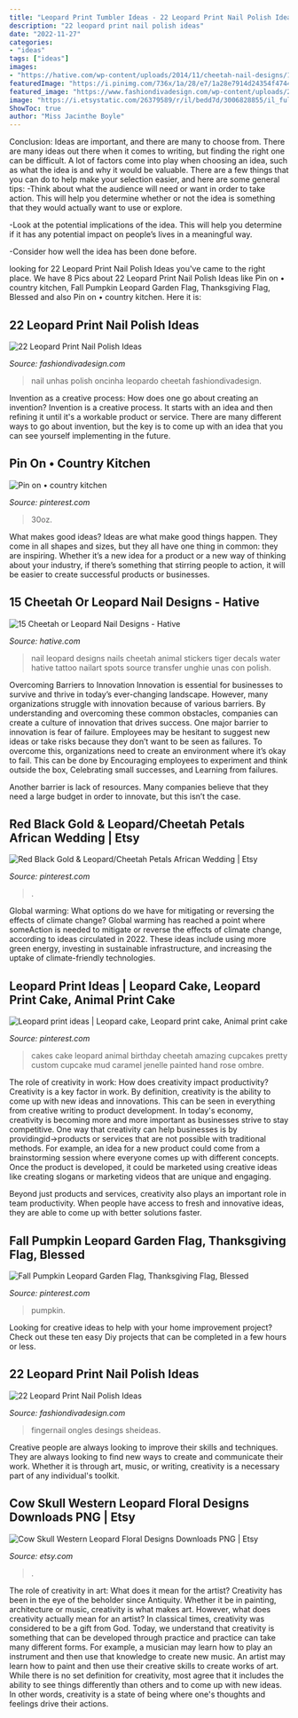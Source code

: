 ```yaml
---
title: "Leopard Print Tumbler Ideas - 22 Leopard Print Nail Polish Ideas"
description: "22 leopard print nail polish ideas"
date: "2022-11-27"
categories:
- "ideas"
tags: ["ideas"]
images:
- "https://hative.com/wp-content/uploads/2014/11/cheetah-nail-designs/11-cheetah-leopard-nail-designs.jpg"
featuredImage: "https://i.pinimg.com/736x/1a/28/e7/1a28e7914d24354f4744f53300563915.jpg"
featured_image: "https://www.fashiondivadesign.com/wp-content/uploads/2013/03/Leopard-Print-Nail-Polish-22.jpg"
image: "https://i.etsystatic.com/26379589/r/il/bedd7d/3006828855/il_fullxfull.3006828855_p30g.jpg"
ShowToc: true
author: "Miss Jacinthe Boyle"
---
```



Conclusion: Ideas are important, and there are many to choose from.
There are many ideas out there when it comes to writing, but finding the right one can be difficult. A lot of factors come into play when choosing an idea, such as what the idea is and why it would be valuable. There are a few things that you can do to help make your selection easier, and here are some general tips:
-Think about what the audience will need or want in order to take action. This will help you determine whether or not the idea is something that they would actually want to use or explore.

-Look at the potential implications of the idea. This will help you determine if it has any potential impact on people’s lives in a meaningful way.

-Consider how well the idea has been done before.

	

		
looking for 22 Leopard Print Nail Polish Ideas you've came to the right place. We have 8 Pics about 22 Leopard Print Nail Polish Ideas like Pin on • country kitchen, Fall Pumpkin Leopard Garden Flag, Thanksgiving Flag, Blessed and also Pin on • country kitchen. Here it is:
		
    
## 22 Leopard Print Nail Polish Ideas

<img loading=lazy src="https://www.fashiondivadesign.com/wp-content/uploads/2013/03/Leopard-Print-Nail-Polish-22.jpg" onerror="this.onerror=null;this.src='https://tse3.mm.bing.net/th?id=OIP.GH-o7LE3JFUqqQq_NZGK8wHaFj&amp;pid=15.1';" alt="22 Leopard Print Nail Polish Ideas">

_Source: fashiondivadesign.com_

>nail unhas polish oncinha leopardo cheetah fashiondivadesign. 

	

Invention as a creative process: How does one go about creating an invention?
Invention is a creative process. It starts with an idea and then refining it until it's a workable product or service. There are many different ways to go about invention, but the key is to come up with an idea that you can see yourself implementing in the future.

    
## Pin On • Country Kitchen

<img loading=lazy src="https://i.pinimg.com/736x/1a/28/e7/1a28e7914d24354f4744f53300563915.jpg" onerror="this.onerror=null;this.src='https://tse4.mm.bing.net/th?id=OIP.VtiDeip_4sjXeBdB9B_JggHaJ4&amp;pid=15.1';" alt="Pin on • country kitchen">

_Source: pinterest.com_

>30oz. 

	

What makes good ideas?
Ideas are what make good things happen. They come in all shapes and sizes, but they all have one thing in common: they are inspiring. Whether it’s a new idea for a product or a new way of thinking about your industry, if there’s something that stirring people to action, it will be easier to create successful products or businesses.

    
## 15 Cheetah Or Leopard Nail Designs - Hative

<img loading=lazy src="https://hative.com/wp-content/uploads/2014/11/cheetah-nail-designs/11-cheetah-leopard-nail-designs.jpg" onerror="this.onerror=null;this.src='https://tse3.mm.bing.net/th?id=OIP.7m7s_O2WgBz_TTqT2DReVgHaLD&amp;pid=15.1';" alt="15 Cheetah or Leopard Nail Designs - Hative">

_Source: hative.com_

>nail leopard designs nails cheetah animal stickers tiger decals water hative tattoo nailart spots source transfer unghie unas con polish. 

	

Overcoming Barriers to Innovation
Innovation is essential for businesses to survive and thrive in today’s ever-changing landscape. However, many organizations struggle with innovation because of various barriers. By understanding and overcoming these common obstacles, companies can create a culture of innovation that drives success.
One major barrier to innovation is fear of failure. Employees may be hesitant to suggest new ideas or take risks because they don’t want to be seen as failures. To overcome this, organizations need to create an environment where it’s okay to fail. This can be done by Encouraging employees to experiment and think outside the box, Celebrating small successes, and Learning from failures.

Another barrier is lack of resources. Many companies believe that they need a large budget in order to innovate, but this isn’t the case.

    
## Red Black Gold &amp; Leopard/Cheetah Petals African Wedding | Etsy

<img loading=lazy src="https://i.pinimg.com/736x/dd/4c/31/dd4c31a6d2fcf3e189541934185f9f00.jpg" onerror="this.onerror=null;this.src='https://tse1.mm.bing.net/th?id=OIP.n9aY5oPMnxOP30QD8iGB7gHaJ3&amp;pid=15.1';" alt="Red Black Gold &amp; Leopard/Cheetah Petals African Wedding | Etsy">

_Source: pinterest.com_

>. 

	

Global warming: What options do we have for mitigating or reversing the effects of climate change?
Global warming has reached a point where someAction is needed to mitigate or reverse the effects of climate change, according to ideas circulated in 2022. These ideas include using more green energy, investing in sustainable infrastructure, and increasing the uptake of climate-friendly technologies.

    
## Leopard Print Ideas | Leopard Cake, Leopard Print Cake, Animal Print Cake

<img loading=lazy src="https://i.pinimg.com/736x/bc/40/fc/bc40fca7f52d15e09980e32814e0c318--leopard-print-cakes-leopard-cake.jpg" onerror="this.onerror=null;this.src='https://tse3.mm.bing.net/th?id=OIP.ZBYqWRl9oGc1Hl4fyRXE1wDhEs&amp;pid=15.1';" alt="Leopard print ideas | Leopard cake, Leopard print cake, Animal print cake">

_Source: pinterest.com_

>cakes cake leopard animal birthday cheetah amazing cupcakes pretty custom cupcake mud caramel jenelle painted hand rose ombre. 

	

The role of creativity in work: How does creativity impact productivity?
Creativity is a key factor in work. By definition, creativity is the ability to come up with new ideas and innovations. This can be seen in everything from creative writing to product development. In today's economy, creativity is becoming more and more important as businesses strive to stay competitive.
One way that creativity can help businesses is by providingid→products or services that are not possible with traditional methods. For example, an idea for a new product could come from a brainstorming session where everyone comes up with different concepts. Once the product is developed, it could be marketed using creative ideas like creating slogans or marketing videos that are unique and engaging.

Beyond just products and services, creativity also plays an important role in team productivity. When people have access to fresh and innovative ideas, they are able to come up with better solutions faster.

    
## Fall Pumpkin Leopard Garden Flag, Thanksgiving Flag, Blessed

<img loading=lazy src="https://i.pinimg.com/736x/ae/eb/08/aeeb08b96cbdbd46f30746f00b7372da.jpg" onerror="this.onerror=null;this.src='https://tse3.mm.bing.net/th?id=OIP.RZyjl3dJ187qrnWUzuTiYwHaK0&amp;pid=15.1';" alt="Fall Pumpkin Leopard Garden Flag, Thanksgiving Flag, Blessed">

_Source: pinterest.com_

>pumpkin. 

	

Looking for creative ideas to help with your home improvement project? Check out these ten easy Diy projects that can be completed in a few hours or less.

    
## 22 Leopard Print Nail Polish Ideas

<img loading=lazy src="https://www.fashiondivadesign.com/wp-content/uploads/2013/03/Leopard-Print-Nail-Polish-7-1024x793.jpg" onerror="this.onerror=null;this.src='https://tse1.mm.bing.net/th?id=OIP.2DuSHGNAznjYUw0RcKRpxgHaFv&amp;pid=15.1';" alt="22 Leopard Print Nail Polish Ideas">

_Source: fashiondivadesign.com_

>fingernail ongles desings sheideas. 

	

Creative people are always looking to improve their skills and techniques. They are always looking to find new ways to create and communicate their work. Whether it is through art, music, or writing, creativity is a necessary part of any individual's toolkit.

    
## Cow Skull Western Leopard Floral Designs Downloads PNG | Etsy

<img loading=lazy src="https://i.etsystatic.com/26379589/r/il/bedd7d/3006828855/il_fullxfull.3006828855_p30g.jpg" onerror="this.onerror=null;this.src='https://tse4.mm.bing.net/th?id=OIP.5Mj5TOtAR3fj5OPs5bvWdQHaHa&amp;pid=15.1';" alt="Cow Skull Western Leopard Floral Designs Downloads PNG | Etsy">

_Source: etsy.com_

>. 

	

The role of creativity in art: What does it mean for the artist?
Creativity has been in the eye of the beholder since Antiquity. Whether it be in painting, architecture or music, creativity is what makes art. However, what does creativity actually mean for an artist? In classical times, creativity was considered to be a gift from God. Today, we understand that creativity is something that can be developed through practice and practice can take many different forms. For example, a musician may learn how to play an instrument and then use that knowledge to create new music. An artist may learn how to paint and then use their creative skills to create works of art. While there is no set definition for creativity, most agree that it includes the ability to see things differently than others and to come up with new ideas. In other words, creativity is a state of being where one's thoughts and feelings drive their actions.

